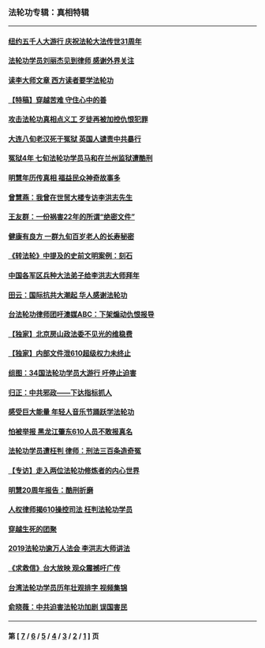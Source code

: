 ### 法轮功专辑：真相特辑
---
#### [纽约五千人大游行 庆祝法轮大法传世31周年](../../pages/nf4389/n13995110.md?07240430) 
#### [法轮功学员刘丽杰见到律师 感谢外界关注](../../pages/nf4389/n13927012.md?07240430) 
#### [读李大师文章 西方读者要学法轮功](../../pages/nf4389/n13925142.md?07240430) 
#### [【特稿】穿越苦难 守住心中的善](../../pages/nf4389/n13784979.md?07240430) 
#### [攻击法轮功真相点义工 歹徒再被加控仇恨犯罪](../../pages/nf4389/n13601019.md?07240430) 
#### [大连八旬老汉死于冤狱 英国人谴责中共暴行](../../pages/nf4389/n13480118.md?07240430) 
#### [冤狱4年 七旬法轮功学员马和在兰州监狱遭酷刑](../../pages/nf4389/n13304688.md?07240430) 
#### [明慧年历传真相 福益民众神奇故事多](../../pages/nf4389/n13294545.md?07240430) 
#### [曾慧燕：我曾在世贸大楼专访李洪志先生](../../pages/nf4389/n12898729.md?07240430) 
#### [王友群：一份祸害22年的所谓“绝密文件”](../../pages/nf4389/n12871750.md?07240430) 
#### [健康有良方 一群九旬百岁老人的长寿秘密](../../pages/nf4389/n12847475.md?07240430) 
#### [《转法轮》中提及的史前文明案例：刻石](../../pages/nf4389/n12758577.md?07240430) 
#### [中国各军区兵种大法弟子给李洪志大师拜年](../../pages/nf4389/n12750047.md?07240430) 
#### [田云：国际抗共大潮起 华人感谢法轮功](../../pages/nf4389/n12357708.md?07240430) 
#### [台法轮功律师团吁澳媒ABC：下架煽动仇恨报导](../../pages/nf4389/n12279917.md?07240430) 
#### [【独家】北京房山政法委不见光的维稳费](../../pages/nf4389/n12031979.md?07240430) 
#### [【独家】内部文件泄610超级权力未终止](../../pages/nf4389/n12023895.md?07240430) 
#### [组图：34国法轮功学员大游行 吁停止迫害](../../pages/nf4389/n11492658.md?07240430) 
#### [归正：中共邪政——下达指标抓人](../../pages/nf4389/n11474770.md?07240430) 
#### [感受巨大能量 年轻人音乐节踊跃学法轮功](../../pages/nf4389/n11441981.md?07240430) 
#### [怕被举报 黑龙江肇东610人员不敢报真名](../../pages/nf4389/n11436499.md?07240430) 
#### [法轮功学员遭枉判 律师：刑法三百条造奇冤](../../pages/nf4389/n11433943.md?07240430) 
#### [【专访】走入两位法轮功修炼者的内心世界](../../pages/nf4389/n11415623.md?07240430) 
#### [明慧20周年报告：酷刑折磨](../../pages/nf4389/n11387954.md?07240430) 
#### [人权律师揭610操控司法 枉判法轮功学员](../../pages/nf4389/n11313370.md?07240430) 
#### [穿越生死的团聚](../../pages/nf4389/n11258922.md?07240430) 
#### [2019法轮功逾万人法会 李洪志大师讲法](../../pages/nf4389/n11265303.md?07240430) 
#### [《求救信》台大放映 观众震撼吁广传](../../pages/nf4389/n10922251.md?07240430) 
#### [台湾法轮功学员历年壮观排字 视频集锦](../../pages/nf4389/n10878789.md?07240430) 
#### [俞晓薇：中共迫害法轮功加剧 误国害民](../../pages/nf4389/n10859260.md?07240430) 

---
#### 第 [ [7](./7.md?07240430) / [6](./6.md?07240430) / [5](./5.md?07240430) / [4](./4.md?07240430) / [3](./3.md?07240430) / [2](./2.md?07240430) / [1](./1.md?07240430) ] 页
